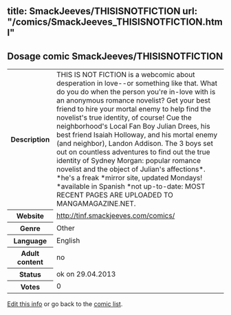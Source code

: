 title: SmackJeeves/THISISNOTFICTION
url: "/comics/SmackJeeves_THISISNOTFICTION.html"
---
Dosage comic SmackJeeves/THISISNOTFICTION
-----------------------------------------

<p id="msg"></p>
<script type="text/javascript">
if (window.location.search === '?edit_info_mail=sent_ok') {
  var elem = document.getElementById("msg");
  elem.innerHTML = 'Edited information sucessfully sent.';
  elem.className = 'ok';
}
</script>
<table class="comicinfo">
<tr>
<th>Description</th><td>THIS IS NOT FICTION is a webcomic about desperation in love--or something like that. What do you do when the person you're in-love with is an anonymous romance novelist? Get your best friend to hire your mortal enemy to help find the novelist's true identity, of course! Cue the neighborhood's Local Fan Boy Julian Drees, his best friend Isaiah Holloway, and his mortal enemy (and neighbor), Landon Addison. The 3 boys set out on countless adventures to find out the true identity of Sydney Morgan: popular romance novelist and the object of Julian's affections*. *he's a freak *mirror site, updated Mondays! *available in Spanish *not up-to-date: MOST RECENT PAGES ARE UPLOADED TO MANGAMAGAZINE.NET.</td>
</tr>
<tr>
<th>Website</th><td><a href="http://tinf.smackjeeves.com/comics/">http://tinf.smackjeeves.com/comics/</a></td>
</tr>
<tr>
<th>Genre</th><td>Other</td>
</tr>
<tr>
<th>Language</th><td>English</td>
</tr>
<tr>
<th>Adult content</th><td>no</td>
</tr>
<tr>
<th>Status</th><td>ok on 29.04.2013</td>
</tr>
<tr>
<th>Votes</th><td>0</td>
</tr>
</table>

[Edit this info](SmackJeeves_THISISNOTFICTION_edit.html) or go back to the [comic list](../comic-index.html).
